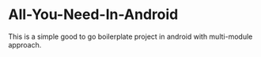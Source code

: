 # All-You-Need-In-Android
This is a simple good to go boilerplate project in android with multi-module approach.
